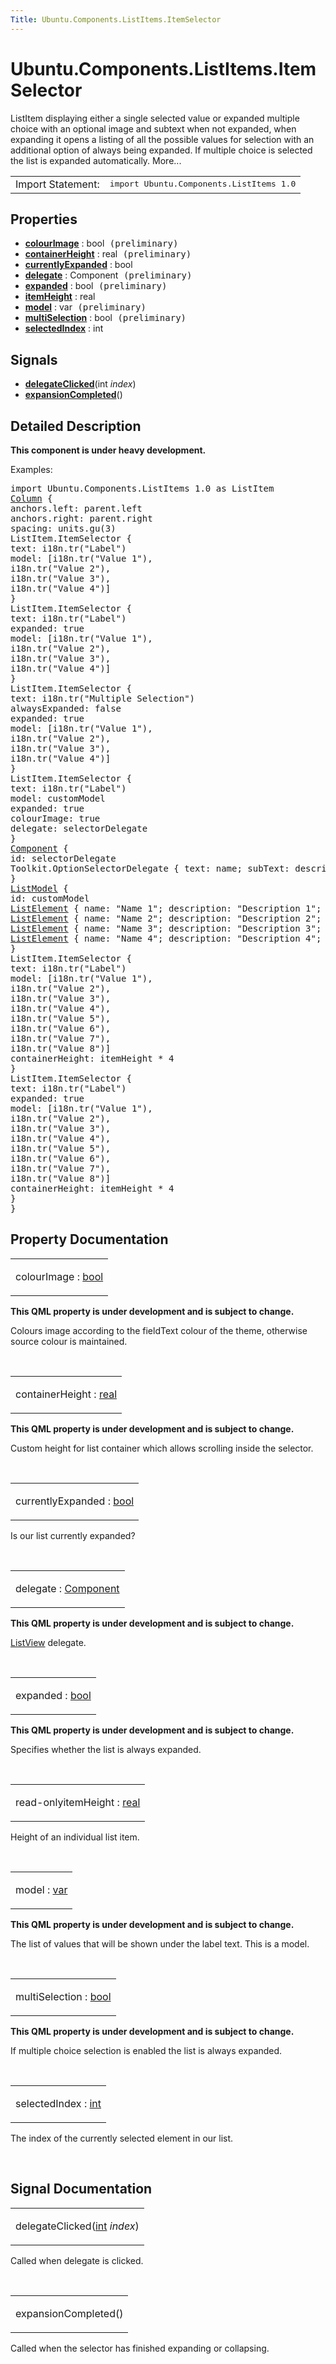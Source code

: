 ```yaml
---
Title: Ubuntu.Components.ListItems.ItemSelector
---
```


# Ubuntu.Components.ListItems.ItemSelector

<span class="subtitle"></span>
<!-- $$$ItemSelector-brief -->
<p>ListItem displaying either a single selected value or expanded multiple choice with an optional image and subtext when not expanded, when expanding it opens a listing of all the possible values for selection with an additional option of always being expanded. If multiple choice is selected the list is expanded automatically. More...</p>
<!-- @@@ItemSelector -->
<table class="alignedsummary">
<tr><td class="memItemLeft rightAlign topAlign"> Import Statement:</td><td class="memItemRight bottomAlign"> </b><tt>import Ubuntu.Components.ListItems 1.0</tt></td></tr></table><ul>
</ul>
<h2>Properties</h2>
<ul>
<li class="fn"><b><b><a href="#colourImage-prop">colourImage</a></b></b> : bool<tt> (preliminary)</tt></li>
<li class="fn"><b><b><a href="#containerHeight-prop">containerHeight</a></b></b> : real<tt> (preliminary)</tt></li>
<li class="fn"><b><b><a href="#currentlyExpanded-prop">currentlyExpanded</a></b></b> : bool</li>
<li class="fn"><b><b><a href="#delegate-prop">delegate</a></b></b> : Component<tt> (preliminary)</tt></li>
<li class="fn"><b><b><a href="#expanded-prop">expanded</a></b></b> : bool<tt> (preliminary)</tt></li>
<li class="fn"><b><b><a href="#itemHeight-prop">itemHeight</a></b></b> : real</li>
<li class="fn"><b><b><a href="#model-prop">model</a></b></b> : var<tt> (preliminary)</tt></li>
<li class="fn"><b><b><a href="#multiSelection-prop">multiSelection</a></b></b> : bool<tt> (preliminary)</tt></li>
<li class="fn"><b><b><a href="#selectedIndex-prop">selectedIndex</a></b></b> : int</li>
</ul>
<h2>Signals</h2>
<ul>
<li class="fn"><b><b><a href="#delegateClicked-signal">delegateClicked</a></b></b>(int <i>index</i>)</li>
<li class="fn"><b><b><a href="#expansionCompleted-signal">expansionCompleted</a></b></b>()</li>
</ul>
<!-- $$$ItemSelector-description -->
<h2>Detailed Description</h2>
<p><b>This component is under heavy development.</b></p>
<p>Examples:</p>
<pre class="qml">import Ubuntu.Components.ListItems 1.0 as ListItem
<span class="type"><a href="QtQuick.Column.md">Column</a></span> {
<span class="name">anchors</span>.left: <span class="name">parent</span>.<span class="name">left</span>
<span class="name">anchors</span>.right: <span class="name">parent</span>.<span class="name">right</span>
<span class="name">spacing</span>: <span class="name">units</span>.<span class="name">gu</span>(<span class="number">3</span>)
<span class="type">ListItem</span>.ItemSelector {
<span class="name">text</span>: <span class="name">i18n</span>.<span class="name">tr</span>(<span class="string">&quot;Label&quot;</span>)
<span class="name">model</span>: [<span class="name">i18n</span>.<span class="name">tr</span>(<span class="string">&quot;Value 1&quot;</span>),
<span class="name">i18n</span>.<span class="name">tr</span>(<span class="string">&quot;Value 2&quot;</span>),
<span class="name">i18n</span>.<span class="name">tr</span>(<span class="string">&quot;Value 3&quot;</span>),
<span class="name">i18n</span>.<span class="name">tr</span>(<span class="string">&quot;Value 4&quot;</span>)]
}
<span class="type">ListItem</span>.ItemSelector {
<span class="name">text</span>: <span class="name">i18n</span>.<span class="name">tr</span>(<span class="string">&quot;Label&quot;</span>)
<span class="name">expanded</span>: <span class="number">true</span>
<span class="name">model</span>: [<span class="name">i18n</span>.<span class="name">tr</span>(<span class="string">&quot;Value 1&quot;</span>),
<span class="name">i18n</span>.<span class="name">tr</span>(<span class="string">&quot;Value 2&quot;</span>),
<span class="name">i18n</span>.<span class="name">tr</span>(<span class="string">&quot;Value 3&quot;</span>),
<span class="name">i18n</span>.<span class="name">tr</span>(<span class="string">&quot;Value 4&quot;</span>)]
}
<span class="type">ListItem</span>.ItemSelector {
<span class="name">text</span>: <span class="name">i18n</span>.<span class="name">tr</span>(<span class="string">&quot;Multiple Selection&quot;</span>)
<span class="name">alwaysExpanded</span>: <span class="number">false</span>
<span class="name">expanded</span>: <span class="number">true</span>
<span class="name">model</span>: [<span class="name">i18n</span>.<span class="name">tr</span>(<span class="string">&quot;Value 1&quot;</span>),
<span class="name">i18n</span>.<span class="name">tr</span>(<span class="string">&quot;Value 2&quot;</span>),
<span class="name">i18n</span>.<span class="name">tr</span>(<span class="string">&quot;Value 3&quot;</span>),
<span class="name">i18n</span>.<span class="name">tr</span>(<span class="string">&quot;Value 4&quot;</span>)]
}
<span class="type">ListItem</span>.ItemSelector {
<span class="name">text</span>: <span class="name">i18n</span>.<span class="name">tr</span>(<span class="string">&quot;Label&quot;</span>)
<span class="name">model</span>: <span class="name">customModel</span>
<span class="name">expanded</span>: <span class="number">true</span>
<span class="name">colourImage</span>: <span class="number">true</span>
<span class="name">delegate</span>: <span class="name">selectorDelegate</span>
}
<span class="type"><a href="QtQml.Component.md">Component</a></span> {
<span class="name">id</span>: <span class="name">selectorDelegate</span>
<span class="type">Toolkit</span>.OptionSelectorDelegate { <span class="name">text</span>: <span class="name">name</span>; <span class="name">subText</span>: <span class="name">description</span>; <span class="name">iconSource</span>: <span class="name">image</span> }
}
<span class="type"><a href="QtQml.ListModel.md">ListModel</a></span> {
<span class="name">id</span>: <span class="name">customModel</span>
<span class="type"><a href="QtQml.ListElement.md">ListElement</a></span> { <span class="name">name</span>: <span class="string">&quot;Name 1&quot;</span>; <span class="name">description</span>: <span class="string">&quot;Description 1&quot;</span>; <span class="name">image</span>: <span class="string">&quot;images.png&quot;</span> }
<span class="type"><a href="QtQml.ListElement.md">ListElement</a></span> { <span class="name">name</span>: <span class="string">&quot;Name 2&quot;</span>; <span class="name">description</span>: <span class="string">&quot;Description 2&quot;</span>; <span class="name">image</span>: <span class="string">&quot;images.png&quot;</span> }
<span class="type"><a href="QtQml.ListElement.md">ListElement</a></span> { <span class="name">name</span>: <span class="string">&quot;Name 3&quot;</span>; <span class="name">description</span>: <span class="string">&quot;Description 3&quot;</span>; <span class="name">image</span>: <span class="string">&quot;images.png&quot;</span> }
<span class="type"><a href="QtQml.ListElement.md">ListElement</a></span> { <span class="name">name</span>: <span class="string">&quot;Name 4&quot;</span>; <span class="name">description</span>: <span class="string">&quot;Description 4&quot;</span>; <span class="name">image</span>: <span class="string">&quot;images.png&quot;</span> }
}
<span class="type">ListItem</span>.ItemSelector {
<span class="name">text</span>: <span class="name">i18n</span>.<span class="name">tr</span>(<span class="string">&quot;Label&quot;</span>)
<span class="name">model</span>: [<span class="name">i18n</span>.<span class="name">tr</span>(<span class="string">&quot;Value 1&quot;</span>),
<span class="name">i18n</span>.<span class="name">tr</span>(<span class="string">&quot;Value 2&quot;</span>),
<span class="name">i18n</span>.<span class="name">tr</span>(<span class="string">&quot;Value 3&quot;</span>),
<span class="name">i18n</span>.<span class="name">tr</span>(<span class="string">&quot;Value 4&quot;</span>),
<span class="name">i18n</span>.<span class="name">tr</span>(<span class="string">&quot;Value 5&quot;</span>),
<span class="name">i18n</span>.<span class="name">tr</span>(<span class="string">&quot;Value 6&quot;</span>),
<span class="name">i18n</span>.<span class="name">tr</span>(<span class="string">&quot;Value 7&quot;</span>),
<span class="name">i18n</span>.<span class="name">tr</span>(<span class="string">&quot;Value 8&quot;</span>)]
<span class="name">containerHeight</span>: <span class="name">itemHeight</span> <span class="operator">*</span> <span class="number">4</span>
}
<span class="type">ListItem</span>.ItemSelector {
<span class="name">text</span>: <span class="name">i18n</span>.<span class="name">tr</span>(<span class="string">&quot;Label&quot;</span>)
<span class="name">expanded</span>: <span class="number">true</span>
<span class="name">model</span>: [<span class="name">i18n</span>.<span class="name">tr</span>(<span class="string">&quot;Value 1&quot;</span>),
<span class="name">i18n</span>.<span class="name">tr</span>(<span class="string">&quot;Value 2&quot;</span>),
<span class="name">i18n</span>.<span class="name">tr</span>(<span class="string">&quot;Value 3&quot;</span>),
<span class="name">i18n</span>.<span class="name">tr</span>(<span class="string">&quot;Value 4&quot;</span>),
<span class="name">i18n</span>.<span class="name">tr</span>(<span class="string">&quot;Value 5&quot;</span>),
<span class="name">i18n</span>.<span class="name">tr</span>(<span class="string">&quot;Value 6&quot;</span>),
<span class="name">i18n</span>.<span class="name">tr</span>(<span class="string">&quot;Value 7&quot;</span>),
<span class="name">i18n</span>.<span class="name">tr</span>(<span class="string">&quot;Value 8&quot;</span>)]
<span class="name">containerHeight</span>: <span class="name">itemHeight</span> <span class="operator">*</span> <span class="number">4</span>
}
}</pre>
<!-- @@@ItemSelector -->
<h2>Property Documentation</h2>
<!-- $$$colourImage -->
<table class="qmlname"><tr valign="top"><td class="tblQmlPropNode"><p><span class="name">colourImage</span> : <span class="type"><a href="http://qt-project.org/doc/qt-5.3/qml-bool.html">bool</a></span></p></td></tr></table><p><b>This QML property is under development and is subject to change.</b></p>
<p>Colours image according to the fieldText colour of the theme, otherwise source colour is maintained.</p>
<!-- @@@colourImage -->
<br/>
<!-- $$$containerHeight -->
<table class="qmlname"><tr valign="top"><td class="tblQmlPropNode"><p><span class="name">containerHeight</span> : <span class="type"><a href="http://qt-project.org/doc/qt-5.3/qml-real.html">real</a></span></p></td></tr></table><p><b>This QML property is under development and is subject to change.</b></p>
<p>Custom height for list container which allows scrolling inside the selector.</p>
<!-- @@@containerHeight -->
<br/>
<!-- $$$currentlyExpanded -->
<table class="qmlname"><tr valign="top"><td class="tblQmlPropNode"><p><span class="name">currentlyExpanded</span> : <span class="type"><a href="http://qt-project.org/doc/qt-5.3/qml-bool.html">bool</a></span></p></td></tr></table><p>Is our list currently expanded?</p>
<!-- @@@currentlyExpanded -->
<br/>
<!-- $$$delegate -->
<table class="qmlname"><tr valign="top"><td class="tblQmlPropNode"><p><span class="name">delegate</span> : <span class="type"><a href="QtQml.Component.md">Component</a></span></p></td></tr></table><p><b>This QML property is under development and is subject to change.</b></p>
<p><a href="QtQuick.ListView.md">ListView</a> delegate.</p>
<!-- @@@delegate -->
<br/>
<!-- $$$expanded -->
<table class="qmlname"><tr valign="top"><td class="tblQmlPropNode"><p><span class="name">expanded</span> : <span class="type"><a href="http://qt-project.org/doc/qt-5.3/qml-bool.html">bool</a></span></p></td></tr></table><p><b>This QML property is under development and is subject to change.</b></p>
<p>Specifies whether the list is always expanded.</p>
<!-- @@@expanded -->
<br/>
<!-- $$$itemHeight -->
<table class="qmlname"><tr valign="top"><td class="tblQmlPropNode"><p><span class="qmlreadonly">read-only</span><span class="name">itemHeight</span> : <span class="type"><a href="http://qt-project.org/doc/qt-5.3/qml-real.html">real</a></span></p></td></tr></table><p>Height of an individual list item.</p>
<!-- @@@itemHeight -->
<br/>
<!-- $$$model -->
<table class="qmlname"><tr valign="top"><td class="tblQmlPropNode"><p><span class="name">model</span> : <span class="type"><a href="http://qt-project.org/doc/qt-5.3/qml-var.html">var</a></span></p></td></tr></table><p><b>This QML property is under development and is subject to change.</b></p>
<p>The list of values that will be shown under the label text. This is a model.</p>
<!-- @@@model -->
<br/>
<!-- $$$multiSelection -->
<table class="qmlname"><tr valign="top"><td class="tblQmlPropNode"><p><span class="name">multiSelection</span> : <span class="type"><a href="http://qt-project.org/doc/qt-5.3/qml-bool.html">bool</a></span></p></td></tr></table><p><b>This QML property is under development and is subject to change.</b></p>
<p>If multiple choice selection is enabled the list is always expanded.</p>
<!-- @@@multiSelection -->
<br/>
<!-- $$$selectedIndex -->
<table class="qmlname"><tr valign="top"><td class="tblQmlPropNode"><p><span class="name">selectedIndex</span> : <span class="type"><a href="http://qt-project.org/doc/qt-5.3/qml-int.html">int</a></span></p></td></tr></table><p>The index of the currently selected element in our list.</p>
<!-- @@@selectedIndex -->
<br/>
<h2>Signal Documentation</h2>
<!-- $$$delegateClicked -->
<table class="qmlname"><tr valign="top"><td class="tblQmlFuncNode"><p><span class="name">delegateClicked</span>(<span class="type"><a href="http://qt-project.org/doc/qt-5.3/qml-int.html">int</a></span><i> index</i>)</p></td></tr></table><p>Called when delegate is clicked.</p>
<!-- @@@delegateClicked -->
<br/>
<!-- $$$expansionCompleted -->
<table class="qmlname"><tr valign="top"><td class="tblQmlFuncNode"><p><span class="name">expansionCompleted</span>()</p></td></tr></table><p>Called when the selector has finished expanding or collapsing.</p>
<!-- @@@expansionCompleted -->
<br/>
